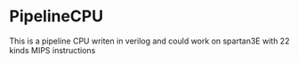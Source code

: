 PipelineCPU
======

This is a pipeline CPU writen in verilog and could work on spartan3E with 22 kinds MIPS instructions
